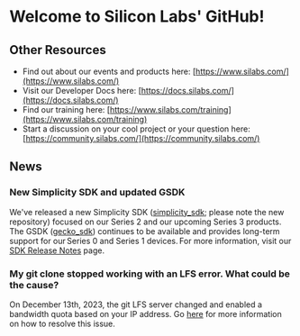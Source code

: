 # Welcome to Silicon Labs' GitHub!

## Other Resources

- Find out about our events and products here: [https://www.silabs.com/](https://www.silabs.com/)
- Visit our Developer Docs here: [https://docs.silabs.com/](https://docs.silabs.com/)
- Find our training here: [https://www.silabs.com/training](https://www.silabs.com/training)
- Start a discussion on your cool project or your question here: [https://community.silabs.com/](https://community.silabs.com/)

## News

### New Simplicity SDK and updated GSDK

We've released a new Simplicity SDK ([simplicity_sdk](https://github.com/SiliconLabs/simplicity_sdk); please note the new repository) focused on our Series 2 and our upcoming Series 3 products. The GSDK ([gecko_sdk](https://github.com/SiliconLabs/gecko_sdk)) continues to be available and provides long-term support for our Series 0 and Series 1 devices. For more information, visit our [SDK Release Notes](https://www.silabs.com/developers/software-development-kit-release-notes) page.

### My git clone stopped working with an LFS error. What could be the cause?

On December 13th, 2023, the git LFS server changed and enabled a bandwidth quota based on your IP address. Go [here](https://github.com/SiliconLabs/.github) for more information on how to resolve this issue.
